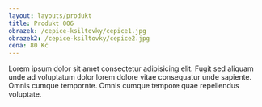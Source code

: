 ```yaml
---
layout: layouts/produkt
title: Produkt 006
obrazek: /cepice-ksiltovky/cepice1.jpg
obrazek2: /cepice-ksiltovky/cepice2.jpg
cena: 80 Kč
---
```


Lorem ipsum dolor sit amet consectetur adipisicing elit. Fugit sed aliquam unde ad voluptatum dolor lorem dolore vitae consequatur unde sapiente. Omnis cumque tempornte. Omnis cumque tempore quae repellendus voluptate.